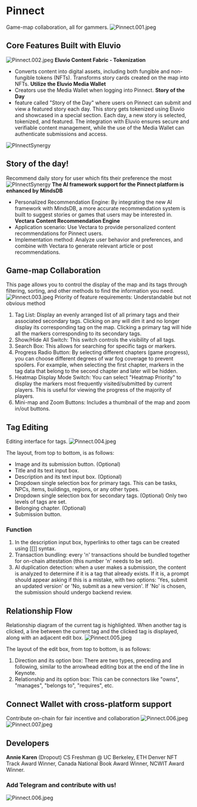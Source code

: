 # Pinnect
Game-map collaboration, all for gammers.
![Pinnect.001.jpeg](/images/Pinnect.001.jpeg)
## Core Features Built with Eluvio
![Pinnect.002.jpeg](/images/Pinnect.002.jpeg)
**Eluvio Content Fabric - Tokenization**
- Converts content into digital assets, including both fungible and non-fungible tokens (NFTs). Transforms story cards created on the map into NFTs.
**Utilize the Eluvio Media Wallet**
- Creators use the Media Wallet when logging into Pinnect.
**Story of the Day**
- feature called "Story of the Day" where users on Pinnect can submit and view a featured story each day. This story gets tokenized using Eluvio and showcased in a special section. Each day, a new story is selected, tokenized, and featured. The integration with Eluvio ensures secure and verifiable content management, while the use of the Media Wallet can authenticate submissions and access.

![PInnectSynergy](/images/synergy.jpeg)
## Story of the day!
Recommend daily story for user which fits their preference the most
![PInnectSynergy](/images/story-of-the-day.jpeg)
**The AI framework support for the Pinnect platform is enhanced by** **MindsDB**
- Personalized Recommendation Engine: By integrating the new AI framework with MindsDB, a more accurate recommendation system is built to suggest stories or games that users may be interested in.
**Vectara** **Content Recommendation Engine**
- Application scenario: Use Vectara to provide personalized content recommendations for Pinnect users.
- Implementation method: Analyze user behavior and preferences, and combine with Vectara to generate relevant article or post recommendations.

## Game-map Collaboration
This page allows you to control the display of the map and its tags through filtering, sorting, and other methods to find the information you need.
![Pinnect.003.jpeg](/images/Pinnect.003.jpeg)
Priority of feature requirements: Understandable but not obvious method
1. Tag List: Display an evenly arranged list of all primary tags and their associated secondary tags. Clicking on any will dim it and no longer display its corresponding tag on the map. Clicking a primary tag will hide all the markers corresponding to its secondary tags.
2. Show/Hide All Switch: This switch controls the visibility of all tags.
3. Search Box: This allows for searching for specific tags or markers.
4. Progress Radio Button: By selecting different chapters (game progress), you can choose different degrees of war fog coverage to prevent spoilers. For example, when selecting the first chapter, markers in the tag data that belong to the second chapter and later will be hidden.
5. Heatmap Display Mode Switch: You can select "Heatmap Priority" to display the markers most frequently visited/submitted by current players. This is useful for viewing the progress of the majority of players.
6. Mini-map and Zoom Buttons: Includes a thumbnail of the map and zoom in/out buttons.

## Tag Editing
Editing interface for tags.
![Pinnect.004.jpeg](/images/Pinnect.004.jpeg)

The layout, from top to bottom, is as follows:
- Image and its submission button. (Optional)
- Title and its text input box.
- Description and its text input box. (Optional)
- Dropdown single selection box for primary tags.
  This can be tasks, NPCs, items, buildings, regions, or any other types.
- Dropdown single selection box for secondary tags. (Optional)
  Only two levels of tags are set.
- Belonging chapter. (Optional)
- Submission button.

### Function
1. In the description input box, hyperlinks to other tags can be created using [[]] syntax.
2. Transaction bundling: every 'n' transactions should be bundled together for on-chain attestation (this number 'n' needs to be set).
3. AI duplication detection: when a user makes a submission, the content is analyzed to determine if it is a tag that already exists. If it is, a prompt should appear asking if this is a mistake, with two options: 'Yes, submit an updated version' or 'No, submit as a new version'. If 'No' is chosen, the submission should undergo backend review.

## Relationship Flow
Relationship diagram of the current tag is highlighted. When another tag is clicked, a line between the current tag and the clicked tag is displayed, along with an adjacent edit box.
![Pinnect.005.jpeg](/images/Pinnect.005.jpeg)

The layout of the edit box, from top to bottom, is as follows:
1. Direction and its option box: There are two types, preceding and following, similar to the arrowhead editing box at the end of the line in Keynote.
2. Relationship and its option box: This can be connectors like "owns", "manages", "belongs to", "requires", etc.

## Connect Wallet with cross-platform support
Contribute on-chain for fair incentive and collaboration
![Pinnect.006.jpeg](/images/Pinnect.006.jpeg)
![Pinnect.007.jpeg](/images/Pinnect.007.jpeg)

## Developers
**Annie Karen**
(Dropout) CS Freshman @ UC Berkeley, ETH Denver NFT Track Award Winner, Canada National Book Award Winner, NCWIT Award Winner.
### Add Telegram and contribute with us!
![Pinnect.006.jpeg](/images/annie.jpeg)
